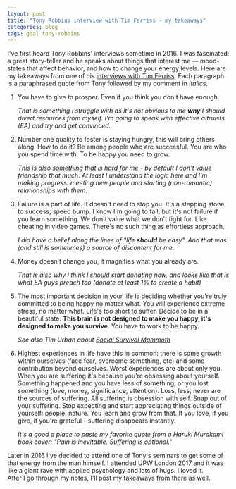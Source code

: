 ```yaml
---
layout: post
title: "Tony Robbins interview with Tim Ferriss - my takeaways"
categories: blog
tags: goal tony-robbins
---
```



I've first heard Tony Robbins' interviews sometime in 2016. I was fascinated: a great story-teller and he speaks about things that interest me — mood-states that affect behavior, and how to change your energy levels. Here are my takeaways from one of his [interviews with Tim Ferriss](https://encrypted.google.com/search?q=Tony+Robbins+site%3Atim.blog). Each paragraph is a paraphrased quote from Tony followed by my comment in _italics_.  


1. You have to give to prosper. Even if you think you don't have enough.  

    _That is something I struggle with as it's not obvious to me **why** I should divert resources from myself. I'm going to speak with effective altruists (EA) and try and get convinced._ 

1. Number one quality to foster is staying hungry, this will bring others along. How to do it? Be among people who are successful. You are who you spend time with. To be happy you need to grow.  

    _This is also something that is hard for me - by default I don't value friendship that much. At least I understand the logic here and I'm making progress: meeting new people and starting (non-romantic) relationships with them._

1. Failure is a part of life. It doesn't need to stop you. It's a stepping stone to success, speed bump. I know I'm going to fail, but it's not failure if you learn something. We don't value what we don't fight for. Like cheating in video games. There's no such thing as effortless approach.   
    
    _I did have a belief along the lines of "life **should** be easy". And that was (and still is sometimes) a source of discontent for me._

1. Money doesn't change you, it magnifies what you already are.  

    _That is also why I think I should start donating now, and looks like that is what EA guys preach too (donate at least 1% to create a habit)_

1. The most important decision in your life is deciding whether you're truly committed to being happy no matter what. You will experience extreme stress, no matter what. Life's too short to suffer. Decide to be in a beautiful state. **This brain is not designed to make you happy, it's designed to make you survive**. You have to work to be happy.  
    
    _See also Tim Urban about [Social Survival Mammoth](https://waitbutwhy.com/2014/06/taming-mammoth-let-peoples-opinions-run-life.html)_

1. Highest experiences in life have this in common: there is some growth within ourselves (face fear, overcome something, etc) and some contribution beyond ourselves.
Worst experiences are about only you. When you are suffering it's because you're obsessing about yourself. Something happened and you have less of something, or you lost something (love, money, significance, attention). Loss, less, never are the sources of suffering. All suffering is obsession with self. Snap out of your suffering. Stop expecting and start appreciating things outside of yourself: people, nature. You learn and grow from that. If you love, if you give, if you're grateful - suffering disappears instantly.  
    
    _It's a good a place to paste my favorite quote from a Haruki Murakami book cover: "Pain is inevitable. Suffering is optional."_



Later in 2016 I've decided to attend one of Tony's seminars to get some of that energy from the man himself. I attended UPW London 2017 and it was like a giant rave with applied psychology and lots of hugs. I loved it.  
After I go through my notes, I'll post my takeaways from there as well.
